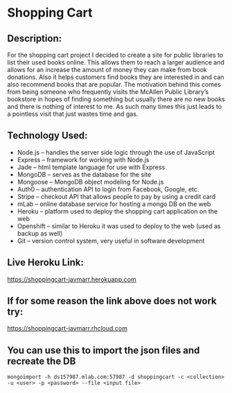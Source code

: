 # Shopping Cart
## Description:
For the shopping cart project I decided to create a site for public libraries to list their used books online. This allows them to reach a larger audience and allows for an increase the amount of money they can make from book donations. Also it helps customers find books they are interested in and can also recommend books that are popular. The motivation behind this comes from being someone who frequently visits the McAllen Public Library’s bookstore in hopes of finding something but usually there are no new books and there is nothing of interest to me. As such many times this just leads to a pointless visit that just wastes time and gas.


## Technology Used:
*	Node.js – handles the server side logic through the use of JavaScript
*	Express – framework for working with Node.js
*	Jade – html template language for use with Express
*	MongoDB – serves as the database for the site
*	Mongoose – MongoDB object modeling for Node.js
*	Auth0 – authentication API to login from Facebook, Google, etc.
*	Stripe – checkout API that allows people to pay by using a credit card
*	mLab – online database service for hosting a mongo DB on the web
*	Heroku – platform used to deploy the shopping cart application on the web
*	Openshift – similar to Heroku it was used to deploy to the web (used as backup as well)
*	Git – version control system, very useful in software development


## Live Heroku Link:
https://shoppingcart-javmarr.herokuapp.com

## If for some reason the link above does not work try:
https://shoppingcart-javmarr.rhcloud.com


## You can use this to import the json files and recreate the DB
~~~~
mongoimport -h ds157987.mlab.com:57987 -d shoppingcart -c <collection> -u <user> -p <password> --file <input file>
~~~~
